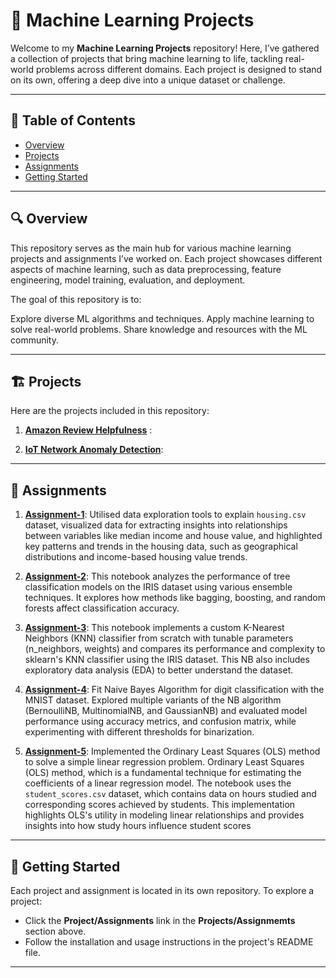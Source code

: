 # 🌟 Machine Learning Projects

Welcome to my **Machine Learning Projects** repository! Here, I’ve gathered a collection of projects that bring machine learning to life, tackling real-world problems across different domains. Each project is designed to stand on its own, offering a deep dive into a unique dataset or challenge.

---

## 📑 Table of Contents  
- [Overview](#overview)  
- [Projects](#projects)  
- [Assignments](#assignments)
- [Getting Started](#getting-started)

---
## 🔍 Overview

This repository serves as the main hub for various machine learning projects and assignments I’ve worked on. Each project showcases different aspects of machine learning, such as data preprocessing, feature engineering, model training, evaluation, and deployment.

The goal of this repository is to:

Explore diverse ML algorithms and techniques.
Apply machine learning to solve real-world problems.
Share knowledge and resources with the ML community.

---
## 🏗️ Projects
Here are the projects included in this repository:

1. [**Amazon Review Helpfulness**](https://github.com/eshita1991/Machine-Learning-Projects/tree/main/Amazon-Review-Helpfulness-using-TFIDF) : 

2.  [**IoT Network Anomaly Detection**](https://github.com/eshita1991/Machine-Learning-Projects/tree/main/IoT-Devices-Network-Anomaly-Detection): 

---
## 🔩 Assignments

1. [**Assignment-1**](https://github.com/eshita1991/Machine-Learning-Projects/blob/main/Assignments/Gupta_HW_1.ipynb):  Utilised data exploration tools to explain `housing.csv` dataset, visualized data for extracting insights into relationships between variables like median income and house value, and highlighted key patterns and trends in the housing data, such as geographical distributions and income-based housing value trends.

2. [**Assignment-2**](https://github.com/eshita1991/Machine-Learning-Projects/blob/main/Assignments/Gupta_HW2.ipynb): This notebook analyzes the performance of tree classification models on the IRIS dataset using various ensemble techniques. It explores how methods like bagging, boosting, and random forests affect classification accuracy.

3. [**Assignment-3**](https://github.com/eshita1991/Machine-Learning-Projects/blob/main/Assignments/Gupta_HW3KNN.ipynb): This notebook implements a custom K-Nearest Neighbors (KNN) classifier from scratch with tunable parameters (n_neighbors, weights) and compares its performance and complexity to sklearn's KNN classifier using the IRIS dataset. This NB also includes exploratory data analysis (EDA) to better understand the dataset.

4. [**Assignment-4**](https://github.com/eshita1991/Machine-Learning-Projects/blob/main/Assignments/Gupta_NaiveBayes_HW4.ipynb): Fit Naive Bayes Algorithm for digit classification with the MNIST dataset. Explored multiple variants of the NB algorithm (BernoulliNB, MultinomialNB, and GaussianNB) and evaluated model performance using accuracy metrics, and confusion matrix, while experimenting with different thresholds for binarization.

5. [**Assignment-5**](https://github.com/eshita1991/Machine-Learning-Projects/blob/main/Assignments/Gupta_HW5_Ques6.ipynb): Implemented the Ordinary Least Squares (OLS) method to solve a simple linear regression problem. Ordinary Least Squares (OLS) method, which is a fundamental technique for estimating the coefficients of a linear regression model. The notebook uses the `student_scores.csv` dataset, which contains data on hours studied and corresponding scores achieved by students. This implementation highlights OLS's utility in modeling linear relationships and provides insights into how study hours influence student scores

---
## 🚀 Getting Started

Each project and assignment is located in its own repository. To explore a project:

- Click the **Project/Assignments** link in the **Projects/Assignmemts** section above.<br>
- Follow the installation and usage instructions in the project's README file.

---
